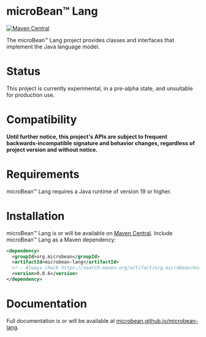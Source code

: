 # microBean™ Lang

[![Maven Central](https://maven-badges.herokuapp.com/maven-central/org.microbean/microbean-lang/badge.svg)](https://maven-badges.herokuapp.com/maven-central/org.microbean/microbean-lang)

The microBean™ Lang project provides classes and interfaces that implement the Java language model.

# Status

This project is currently experimental, in a pre-alpha state, and unsuitable for production use.

# Compatibility

**Until further notice, this project's APIs are subject to frequent backwards-incompatible signature and behavior
changes, regardless of project version and without notice.**

# Requirements

microBean™ Lang requires a Java runtime of version 19 or higher.

# Installation

microBean™ Lang is or will be available on [Maven Central](https://search.maven.org/).  Include microBean™ Lang as a
Maven dependency:

```xml
<dependency>
  <groupId>org.microbean</groupId>
  <artifactId>microbean-lang</artifactId>
  <!-- Always check https://search.maven.org/artifact/org.microbean/microbean-lang for up-to-date available versions. -->
  <version>0.0.6</version>
</dependency>
```

# Documentation

Full documentation is or will be available at
[microbean.github.io/microbean-lang](https://microbean.github.io/microbean-lang/).

